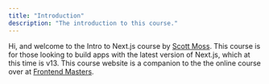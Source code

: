 ```yaml
---
title: "Introduction"
description: "The introduction to this course."
---
```


Hi, and welcome to the Intro to Next.js course by [Scott Moss][twitter].
This course is for those looking to build apps with the latest version of Next.js, which at this time is v13. This course website is a companion to the the online course over at [Frontend Masters][fem].

[twitter]: https://twitter.com/scotups
[fem]: https://frontendmasters.com/courses/intro-nextjs-v2/
